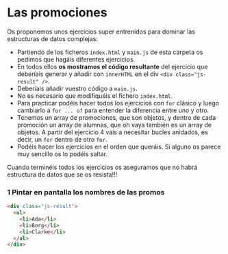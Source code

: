 # Las promociones

Os proponemos unos ejercicios super entrenidos para dominar las estructuras de datos complejas:

- Partiendo de los ficheros `index.html` y `main.js` de esta carpeta os pedimos que hagáis diferentes ejercicios.
- En todos ellos **os mostramos el código resultante** del ejercicio que deberíais generar y añadir con `innerHTML` en el div `<div class="js-result" />`.
- Deberíais añadir vuestro código a `main.js`.
- No es necesario que modifiquéis el fichero `index.html`.
- Para practicar podéis hacer todos los ejercicios con `for` clásico y luego cambiarlo a `for ... of` para entender la diferencia entre uno y otro.
- Tenemos un array de promociones, que son objetos, y dentro de cada promoción un array de alumnas, que oh vaya también es un array de objetos. A partir del ejercicio 4 vais a necesitar bucles anidados, es decir, un `for` dentro de otro `for`.
- Podéis hacer los ejercicios en el orden que queráis. Si alguno os parece muy sencillo os lo podéis saltar.

Cuando terminéis todos los ejercicios os aseguramos que no habrá estructura de datos que se os resista!!!

### 1 Pintar en pantalla los nombres de las promos

```html
<div class="js-result">
  <ul>
    <li>Ada</li>
    <li>Borg</li>
    <li>Clarke</li>
  </ul>
</div>
```
